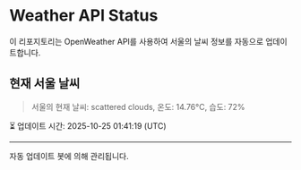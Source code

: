 
# Weather API Status

이 리포지토리는 OpenWeather API를 사용하여 서울의 날씨 정보를 자동으로 업데이트합니다.

## 현재 서울 날씨
> 서울의 현재 날씨: scattered clouds, 온도: 14.76°C, 습도: 72%

⏳ 업데이트 시간: 2025-10-25 01:41:19 (UTC)

---
자동 업데이트 봇에 의해 관리됩니다.

